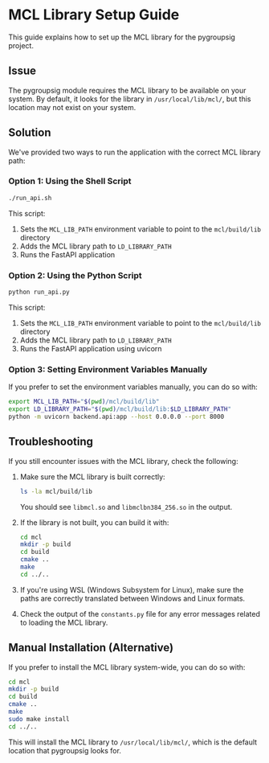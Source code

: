 # MCL Library Setup Guide

This guide explains how to set up the MCL library for the pygroupsig project.

## Issue

The pygroupsig module requires the MCL library to be available on your system. By default, it looks for the library in `/usr/local/lib/mcl/`, but this location may not exist on your system.

## Solution

We've provided two ways to run the application with the correct MCL library path:

### Option 1: Using the Shell Script

```bash
./run_api.sh
```

This script:
1. Sets the `MCL_LIB_PATH` environment variable to point to the `mcl/build/lib` directory
2. Adds the MCL library path to `LD_LIBRARY_PATH`
3. Runs the FastAPI application

### Option 2: Using the Python Script

```bash
python run_api.py
```

This script:
1. Sets the `MCL_LIB_PATH` environment variable to point to the `mcl/build/lib` directory
2. Adds the MCL library path to `LD_LIBRARY_PATH`
3. Runs the FastAPI application using uvicorn

### Option 3: Setting Environment Variables Manually

If you prefer to set the environment variables manually, you can do so with:

```bash
export MCL_LIB_PATH="$(pwd)/mcl/build/lib"
export LD_LIBRARY_PATH="$(pwd)/mcl/build/lib:$LD_LIBRARY_PATH"
python -m uvicorn backend.api:app --host 0.0.0.0 --port 8000
```

## Troubleshooting

If you still encounter issues with the MCL library, check the following:

1. Make sure the MCL library is built correctly:
   ```bash
   ls -la mcl/build/lib
   ```
   You should see `libmcl.so` and `libmclbn384_256.so` in the output.

2. If the library is not built, you can build it with:
   ```bash
   cd mcl
   mkdir -p build
   cd build
   cmake ..
   make
   cd ../..
   ```

3. If you're using WSL (Windows Subsystem for Linux), make sure the paths are correctly translated between Windows and Linux formats.

4. Check the output of the `constants.py` file for any error messages related to loading the MCL library.

## Manual Installation (Alternative)

If you prefer to install the MCL library system-wide, you can do so with:

```bash
cd mcl
mkdir -p build
cd build
cmake ..
make
sudo make install
cd ../..
```

This will install the MCL library to `/usr/local/lib/mcl/`, which is the default location that pygroupsig looks for.
